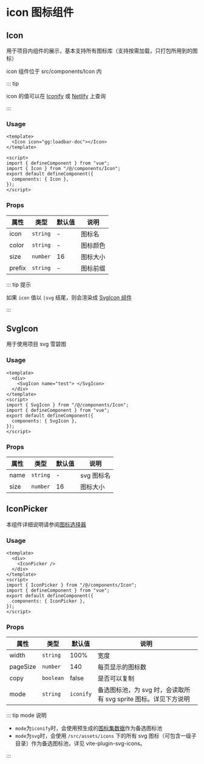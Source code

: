 # icon 图标组件

## Icon

用于项目内组件的展示，基本支持所有图标库（支持按需加载，只打包所用到的图标）

icon 组件位于 src/components/Icon 内

::: tip

icon 的值可以在 [Iconify](https://iconify.design) 或 [Netlify](https://icones.netlify.app/collection/ant-design) 上查询

:::

### Usage

```vue
<template>
  <Icon icon="gg:loadbar-doc"></Icon>
</template>

<script>
import { defineComponent } from "vue";
import { Icon } from "/@/components/Icon";
export default defineComponent({
  components: { Icon },
});
</script>
```

### Props

| 属性   | 类型     | 默认值 | 说明     |
| ------ | -------- | ------ | -------- |
| icon   | `string` | -      | 图标名   |
| color  | `string` | -      | 图标颜色 |
| size   | `number` | 16     | 图标大小 |
| prefix | `string` | -      | 图标前缀 |

::: tip 提示

如果 `icon` 值以 `|svg` 结尾，则会渲染成 [SvgIcon 组件](#SvgIcon)

:::

## SvgIcon

用于使用项目 svg 雪碧图

### Usage

```vue
<template>
  <div>
    <SvgIcon name="test"> </SvgIcon>
  </div>
</template>
<script>
import { SvgIcon } from "/@/components/Icon";
import { defineComponent } from "vue";
export default defineComponent({
  components: { SvgIcon },
});
</script>
```

### Props

| 属性 | 类型     | 默认值 | 说明       |
| ---- | -------- | ------ | ---------- |
| name | `string` | -      | svg 图标名 |
| size | `number` | 16     | 图标大小   |

## IconPicker

本组件详细说明请参阅[图标选择器](../dep/icon.html#图标选择器)

### Usage

```vue
<template>
  <div>
    <IconPicker />
  </div>
</template>
<script>
import { IconPicker } from "/@/components/Icon";
import { defineComponent } from "vue";
export default defineComponent({
  components: { IconPicker },
});
</script>
```

### Props

| 属性     | 类型      | 默认值    | 说明                                                            |
| -------- | --------- | --------- | --------------------------------------------------------------- |
| width    | `string`  | 100%      | 宽度                                                            |
| pageSize | `number`  | 140       | 每页显示的图标数                                                |
| copy     | `boolean` | false     | 是否可以复制                                                    |
| mode     | `string`  | `iconify` | 备选图标池，为 svg 时，会读取所有 svg sprite 图标。详见下方说明 |

::: tip mode 说明

- `mode`为`iconify`时，会使用预生成的[图标集数据](../dep/icon.html#图标集预生成)作为备选图标池
- `mode`为`svg`时，会使用 `/src/assets/icons` 下的所有 svg 图标（可包含一级子目录）作为备选图标池，详见 vite-plugin-svg-icons。

:::
